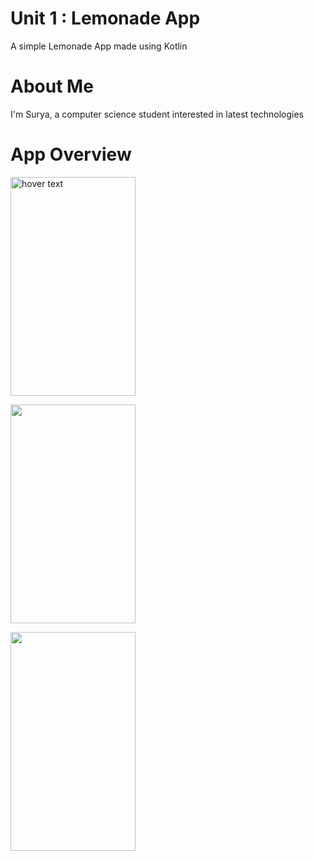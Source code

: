 <h1>Unit 1 : Lemonade App</h1>
<p> A simple Lemonade App made using Kotlin </p>

<h1>About Me</h1>
<p> I'm Surya, a computer science student interested in latest technologies </p>

<h1>App Overview</h1>

<p> <img src="https://user-images.githubusercontent.com/92356321/188349106-6e777f7a-e5f0-410a-87c9-deb910351147.png"
        title="hover text" width="200px" height="350px" > </p>
<p> <img src="https://user-images.githubusercontent.com/92356321/188349378-c72ab139-812e-45b5-bd9d-cf901a529531.png"
        width="200px" height="350px"> </p>
<p> <img src="https://user-images.githubusercontent.com/92356321/188352583-af7e7243-f2c9-4c2b-908f-e06adccd5686.png"
        width="200px" height="350px"> </p>
    
 
    












